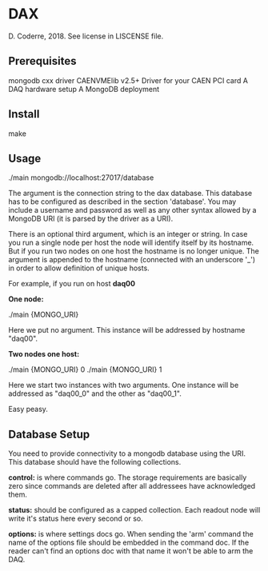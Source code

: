 # DAX
D. Coderre, 2018. See license in LISCENSE file.

## Prerequisites

mongodb cxx driver
CAENVMElib v2.5+
Driver for your CAEN PCI card
A DAQ hardware setup
A MongoDB deployment

## Install

make

## Usage

./main mongodb://localhost:27017/database

The argument is the connection string to the dax database. 
This database has to be configured as described in the 
section 'database'. You may include a username and password 
as well as any other syntax allowed by a MongoDB URI (it is
parsed by the driver as a URI). 

There is an optional third argument, which is an integer or 
string. In case you run a single node per host the node will 
identify itself by its hostname. But if you run two nodes on 
one host the hostname is no longer unique. The argument is appended
to the hostname (connected with an underscore '_') in order to
allow definition of unique hosts.

For example, if you run on host **daq00**

**One node:**

./main {MONGO_URI}

Here we put no argument. This instance will be addressed by
hostname "daq00".

**Two nodes one host:**

./main {MONGO_URI} 0
./main {MONGO_URI} 1

Here we start two instances with two arguments. One instance
will be addressed as "daq00_0" and the other as "daq00_1".

Easy peasy.

## Database Setup

You need to provide connectivity to a mongodb database using the URI.
This database should have the following collections.

**control:** is where commands go. The storage requirements are basically
zero since commands are deleted after all addressees have acknowledged
them.

**status:** should be configured as a capped collection. Each readout
node will write it's status here every second or so.

**options:** is where settings docs go. When sending the 'arm' command
the name of the options file should be embedded in the command doc.
If the reader can't find an options doc with that name it won't be
able to arm the DAQ.

